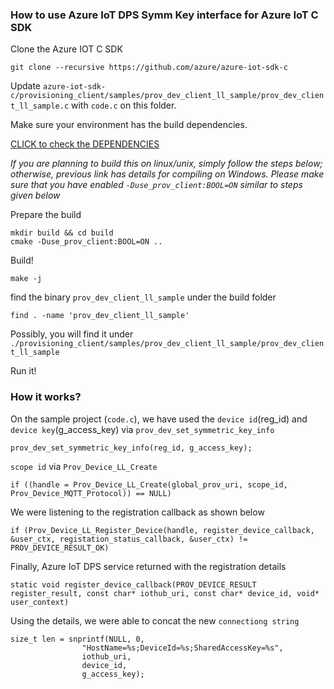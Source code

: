 ### How to use Azure IoT DPS Symm Key interface for Azure IoT C SDK

Clone the Azure IOT C SDK
```
git clone --recursive https://github.com/azure/azure-iot-sdk-c
```

Update `azure-iot-sdk-c/provisioning_client/samples/prov_dev_client_ll_sample/prov_dev_client_ll_sample.c`
with `code.c` on this folder.

Make sure your environment has the build dependencies.

[CLICK to check the DEPENDENCIES](https://github.com/Azure/azure-iot-sdk-c/blob/dps_symm_key/iothub_client/readme.md#compiling-the-c-device-sdk)

*If you are planning to build this on linux/unix, simply follow the steps below; otherwise,*
*previous link has details for compiling on Windows. Please make sure that you*
*have enabled `-Duse_prov_client:BOOL=ON` similar to steps given below*

Prepare the build
```
mkdir build && cd build
cmake -Duse_prov_client:BOOL=ON ..
```

Build!
```
make -j
```

find the binary `prov_dev_client_ll_sample` under the build folder
```
find . -name 'prov_dev_client_ll_sample'
```

Possibly, you will find it under `./provisioning_client/samples/prov_dev_client_ll_sample/prov_dev_client_ll_sample`

Run it!

### How it works?

On the sample project (`code.c`), we have used the `device id`(reg_id) and
`device key`(g_access_key) via `prov_dev_set_symmetric_key_info`
```
prov_dev_set_symmetric_key_info(reg_id, g_access_key);
```

`scope id` via `Prov_Device_LL_Create`
```
if ((handle = Prov_Device_LL_Create(global_prov_uri, scope_id, Prov_Device_MQTT_Protocol)) == NULL)
```

We were listening to the registration callback as shown below
```
if (Prov_Device_LL_Register_Device(handle, register_device_callback, &user_ctx, registation_status_callback, &user_ctx) != PROV_DEVICE_RESULT_OK)
```

Finally, Azure IoT DPS service returned with the registration details
```
static void register_device_callback(PROV_DEVICE_RESULT register_result, const char* iothub_uri, const char* device_id, void* user_context)
```

Using the details, we were able to concat the new `connectiong string`
```
size_t len = snprintf(NULL, 0,
                "HostName=%s;DeviceId=%s;SharedAccessKey=%s",
                iothub_uri,
                device_id,
                g_access_key);
```
